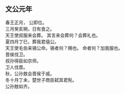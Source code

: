 ## 文公元年
春王正月， 公即位。  
三月癸亥朔，日有食之。  
天王使叔服来会葬。 其言来会葬何？会葬礼也。  
夏四月丁巳，葬我君僖公。  
天王使毛伯来锡公命。锡者何？赐也。 命者何？加我服也。  
晋侯伐卫。  
叔孙得臣如京师。  
卫人伐晋。  
秋，公孙敖会晋侯于戚。  
冬十月丁未，楚世子商臣弑其君髡。  
公孙敖如齐。  

